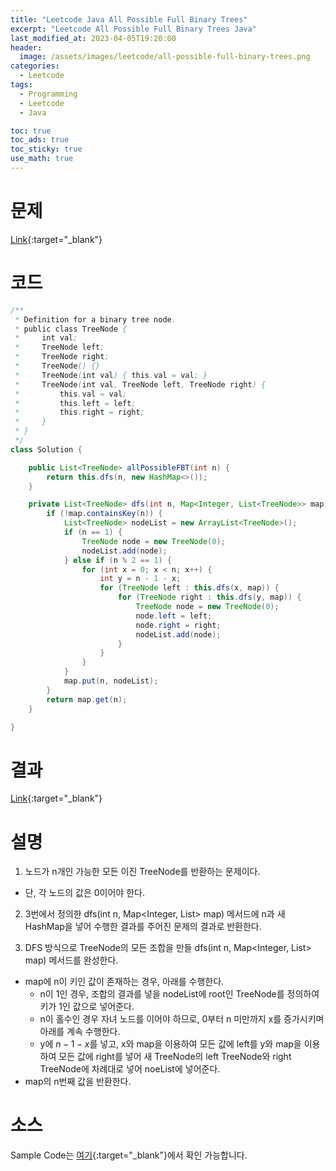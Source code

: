 ```yaml
---
title: "Leetcode Java All Possible Full Binary Trees"
excerpt: "Leetcode All Possible Full Binary Trees Java"
last_modified_at: 2023-04-05T19:20:00
header:
  image: /assets/images/leetcode/all-possible-full-binary-trees.png
categories:
  - Leetcode
tags:
  - Programming
  - Leetcode
  - Java

toc: true
toc_ads: true
toc_sticky: true
use_math: true
---
```

# 문제
[Link](https://leetcode.com/problems/all-possible-full-binary-trees){:target="_blank"}

# 코드
```java
/**
 * Definition for a binary tree node.
 * public class TreeNode {
 *     int val;
 *     TreeNode left;
 *     TreeNode right;
 *     TreeNode() {}
 *     TreeNode(int val) { this.val = val; }
 *     TreeNode(int val, TreeNode left, TreeNode right) {
 *         this.val = val;
 *         this.left = left;
 *         this.right = right;
 *     }
 * }
 */
class Solution {

	public List<TreeNode> allPossibleFBT(int n) {
		return this.dfs(n, new HashMap<>());
	}

	private List<TreeNode> dfs(int n, Map<Integer, List<TreeNode>> map) {
		if (!map.containsKey(n)) {
			List<TreeNode> nodeList = new ArrayList<TreeNode>();
			if (n == 1) {
				TreeNode node = new TreeNode(0);
				nodeList.add(node);
			} else if (n % 2 == 1) {
				for (int x = 0; x < n; x++) {
					int y = n - 1 - x;
					for (TreeNode left : this.dfs(x, map)) {
						for (TreeNode right : this.dfs(y, map)) {
							TreeNode node = new TreeNode(0);
							node.left = left;
							node.right = right;
							nodeList.add(node);
						}
					}
				}
			}
			map.put(n, nodeList);
		}
		return map.get(n);
	}

}
```

# 결과
[Link](https://leetcode.com/problems/all-possible-full-binary-trees/submissions/928391175/){:target="_blank"}

# 설명
1. 노드가 n개인 가능한 모든 이진 TreeNode를 반환하는 문제이다.
- 단, 각 노드의 값은 0이어야 한다.

2. 3번에서 정의한 dfs(int n, Map<Integer, List<TreeNode>> map) 메서드에 n과 새 HashMap을 넣어 수행한 결과를 주어진 문제의 결과로 반환한다.

3. DFS 방식으로 TreeNode의 모든 조합을 만들 dfs(int n, Map<Integer, List<TreeNode>> map) 메서드를 완성한다.
- map에 n이 키인 값이 존재하는 경우, 아래를 수행한다.
  - n이 1인 경우, 조합의 결과를 넣을 nodeList에 root인 TreeNode를 정의하여 키가 1인 값으로 넣어준다.
  - n이 홀수인 경우 자녀 노드를 이어야 하므로, 0부터 n 미만까지 x를 증가시키며 아래를 계속 수행한다.
  - y에 $n - 1 - x$를 넣고, x와 map을 이용하여 모든 값에 left를 y와 map을 이용하여 모든 값에 right를 넣어 새 TreeNode의 left TreeNode와 right TreeNode에 차례대로 넣어 noeList에 넣어준다.
- map의 n번째 값을 반환한다.

# 소스
Sample Code는 [여기](https://github.com/GracefulSoul/leetcode/blob/master/src/main/java/gracefulsoul/problems/AllPossibleFullBinaryTrees.java){:target="_blank"}에서 확인 가능합니다.